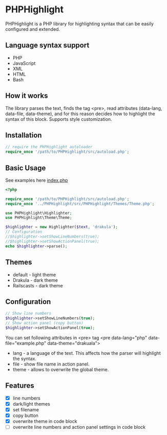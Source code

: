# PHPHighlight

PHPHighlight is a PHP library for highlighting syntax that can be easily configured and extended.

## Language syntax support
* PHP
* JavaScript
* XML
* HTML
* Bash

## How it works
The library parses the text, finds the tag \<pre>, read attributes (data-lang, data-file, data-theme), and for this reason decides how to highlight the syntax of this block. 
Supports style customization.

## Installation
```php
// require the PHPHighlight autoloader
require_once '/path/to/PHPHighlight/src/autoload.php';
```

## Basic Usage
See examples here [index.php](../master/examples/index.php)
```php
<?php

require_once '/path/to/PHPHighlight/src/autoload.php';
require_once '../PHPHighlight/src/PHPHighlight/Themes/Theme.php';

use PHPHighlight\Highlighter;
use PHPHighlight\Theme\Theme;

$highlighter = new Highlighter($text, 'drakula');
// Configuration
//$highlighter->setShowLineNumbers(true);
//$highlighter->setShowActionPanel(true);
echo $highlighter->parse();
```

## Themes
* default - light theme
* Drakula - dark theme
* Railscasts - dark theme

## Configuration
```php
// Show line numbers
$highlighter->setShowLineNumbers(true);
// Show action panel (copy button)
$highlighter->setShowActionPanel(true);
```

You can set following attributes in \<pre> tag
\<pre data-lang="php" data-file="example.php" data-theme="drakuala">
* lang - a language of the text. This affects how the parser will highlight the syntax.
* file - show file name in action panel.
* theme - allows to overwrite the global theme.

## Features
- [x] line numbers
- [x] dark/light themes
- [x] set filename
- [x] copy button
- [x] overwrite theme in code block
- [ ] overwrite line numbers and action panel settings in code block
